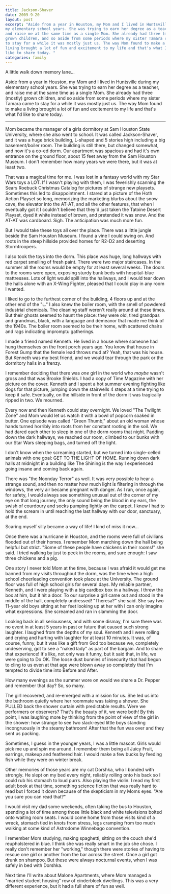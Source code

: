 ```yaml
---
title: Jackson-Shaver
date: 2009-9-20
layout: post
excerpt: "Aside from a year in Houston, my Mom and I lived in Huntsville during
my elementary school years. She was trying to earn her degree as a teacher,
and raise me at the same time as a single Mom. She already had three (mostly)
grown children, and so aside from some periods where my sister Tamara came
to stay for a while it was mostly just us. The way Mom found to make a
living brought a lot of fun and excitement to my life and that's what I'd
like to share today. "
categories: family
---
```


A little walk down memory lane...
  
Aside from a year in Houston, my Mom and I lived in Huntsville during
my elementary school years. She was trying to earn her degree as a teacher,
and raise me at the same time as a single Mom. She already had three (mostly)
grown children, and so aside from some periods where my sister Tamara came
to stay for a while it was mostly just us. The way Mom found to make a
living brought a lot of fun and excitement to my life and that's what I'd
like to share today.
  
---
  
Mom became the manager of a girls dormitory at Sam Houston State University,
where she also went to school. It was called Jackson-Shaver, and it was
a huge brick building, L-shaped and 5 stories high including a big basement/boiler
room. The building is still there, but changed somewhat, and now it's a
co-ed dorm. Our apartment was spacious and had it's own entrance on the
ground floor, about 15 feet away from the Sam Houston Museum. I don't remember
how many years we were there, but it was at least two.
  
  
That was a magical time for me. I was lost in a fantasy world with my
Star Wars toys a LOT. If I wasn't playing with them, I was feverishly scanning
the Sears Roebuck Christmas Catalog for pictures of strange new playsets.
Sometimes this led to disappointment. I stared at a picture of the Hoth
Action Playset so long, memorizing the marketing blurbs about the snow
cave, the elevator into the AT-AT, and all the other features, that when
I eventually got it I couldn't believe that they'd just taken the Tatoine
Desert Playset, dyed it white instead of brown, and pretended it was snow.
And the AT-AT was cardboard. Sigh. The anticipation was much more fun.
  
  
But I would take these toys all over the place. There was a little jungle
beside the Sam Houston Museum. I found a vine I could swing on. And roots
in the steep hillside provided homes for R2-D2 and deserting Stormtroopers.
  
  
I also took the toys into the dorm. This place was huge, long hallways
with red carpet smelling of fresh paint. There were two major staircases.
In the summer all the rooms would be empty for at least several weeks.
The doors to the rooms were open, exposing sturdy bunk beds with hospital-blue
mattresses. Lots of light would spill into the hallways, and I would tear
down the halls alone with an X-Wing Fighter, pleased that I could play
in any room I wanted.
  
  
I liked to go to the furthest corner of the building, 4 floors up and
at the other end of the "L." I also knew the boiler room, with the smell
of powdered industrial chemicals. The cleaning staff weren't really around
at these times. But their ghosts seemed to haunt the place: they were old,
tired grandpas and grandmas, black, with a language and demeanor that made
me think of the 1940s. The boiler room seemed to be their home, with scattered
chairs and rags indicating impromptu gatherings.
  
  
I made a friend named Kenneth. He lived in a house where someone had hung
themselves on the front porch years ago. You know that house in Forest
Gump that the female lead throws mud at? Yeah, that was his house. But
Kenneth was my best friend, and we would tear through the park or the dormitory
halls in a frenzy.
  
  
I remember deciding that there was _one_ girl in the world who _maybe_ wasn't
gross and that was Brooke Shields. I had a copy of Time Magazine with her
picture on the cover. Kenneth and I spent a hot summer evening fighting
like dogs for that picture, jumping down the stairwells 4 steps at a time
trying to keep it safe. Eventually, on the hillside in front of the dorm
it was tragically ripped in two. We mourned.
  
  
Every now and then Kenneth could stay overnight. We loved "The Twilight
Zone" and Mom would let us watch it with a bowl of popcorn soaked in butter.
One episode was called "Green Thumb," about an old woman whose hands turned
horribly into roots from her constant rooting in the soil. We had dared
each other to sleep in one of the dorm rooms that night. Padding down the
dark hallways, we reached our room, climbed to our bunks with our Star
Wars sleeping bags, and turned off the light.
  
  
I don't know when the screaming started, but we turned into single-celled
animals with one goal: GET TO THE LIGHT OF HOME. Running down dark halls
at midnight in a building like The Shining is the way I experienced going
insane and coming back again.
  
There was "the Noonday Terror" as well. It was very possible to hear a
strange sound, and then no matter how much light is filtering in through
the windows, the very air became pregnant with danger. As I ran, once again,
for safety, I would always see something unusual out of the corner of my
eye on that long journey, the only sound being the blood in my ears, the
swish of courdoury and socks pumping lightly on the carpet. I knew I had
to hold the scream in until reaching the last hallway with our door, sanctuary,
at the end.
  
  
Scaring myself silly became a way of life! I kind of miss it now...
  
  
Once there was a hurricane in Houston, and the rooms were full of civilians
flooded out of their homes. I remember Mom marching down the hall being
helpful but strict. "Some of these people have chickens in their rooms!"
she said. I tried walking by just to peek in the rooms, and sure enough:
I saw three chickens and a pig.
  
  
One story I never told Mom at the time, because I was afraid it would
get me banned from my visits throughout the dorm, was the time when a high
school cheerleading convention took place at the University. The ground
floor was full of high school girls for several days. My reliable partner,
Kenneth, and I were playing with a big cardbox box in a hallway. I threw
the box at him, but it hit a door. To our surprise a girl came out and
stood in the middle of the hall, completely undressed! "Theresa?" she said.
She say two 11-year old boys sitting at her feet looking up at her with
I can only imagine what expressions. She screamed and ran in slamming the
door.
  
  
Looking back in all seriousness, and with some dismay, I'm sure there
was no event in at least 5 years in past or future that caused such strong
laughter. I laughed from the depths of my soul. Kenneth and I were rolling
and crying and hurting with laughter for at least 10 minutes. It was, of
course, funny, but it was like a gift from God too because we, completely
undeserving, got to see a "naked lady" as part of the bargain. And to share
that experience! It's like, not only was it funny, but it said that, in
life, we were going to Do OK. The loose dust bunnies of insecurity that
had begun to cling to us even at that age were blown away so completely
that I'm tempted to divide time into Before and After.
  
  
How many evenings as the summer wore on would we share a Dr. Pepper and
remember that day? So, so many.
  
  
The girl recovered, and re-emerged with a mission for us. She led us into
the bathroom quietly where her roommate was taking a shower. She PULLED
back the shower curtain with predictable results. Were we performers or
observers? That's the beauty of it, we were both! By this point, I was
laughing more by thinking from the point of view of the girl in the shower:
how strange to see two slack-eyed little boys standing incongruously in
the steamy bathroom! After that the fun was over and they sent us packing.
  
  
Sometimes, I guess in the younger years, I was a little mascot. Girls
would pick me up and spin me around. I remember them being all Juicy Fruit,
earrings, makeup and feathered hair. I would make a few bucks by feeding
fish while they were on winter break.
  
  
Other memories of those years are my cat Dorshka, who I bonded with strongly.
He slept on my bed every night, reliably rolling onto his back so I could
rub his stomach to loud purrs. Also playing the violin. I read my first
adult book at that time, something science fiction that was really hard
to read but I forced it down because of the skepticism in my Moms eyes.
"Are you sure you can read that?"
  
  
I would visit my dad some weekends, often taking the bus to Houston, spending
a lot of time among those little black and white televisions bolted onto
waiting room seats. I would come home from those visits kind of a wreck,
stomach tied in knots from stress, legs cramping from too much walking
at some kind of Astrodome Winnebago convention.
  
  
I remember Mom studying, making spaghetti, sitting on the couch she'd
reupholstered in blue. I think she was really smart in the job she chose.
I really don't remember her "working," though there were stories of having
to rescue one girl or another from the bar across the street. Once a girl
got drunk on shampoo. But these were always nocturnal events, when I was
safely in bed with Dorshka.
  
  
Next time I'll write about Malone Apartments, where Mom managed a "married
student housing" row of cinderblock dwellings. This was a very different
experience, but it had a full share of fun as well.
